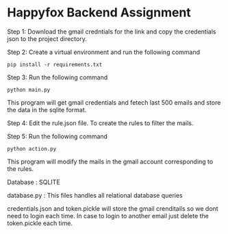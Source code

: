 # Happyfox Backend Assignment

Step 1:
Download the gmail credntials for the link and copy the credentials json to the project directory.

Step 2:
Create a virtual environment and run the following command

```
pip install -r requirements.txt
```
Step 3:
Run the following command

```
python main.py
```
This program will get gmail credentials and fetech last 500 emails and store the data in the sqlite format.

Step 4:
Edit the rule.json file. To create the rules to filter the mails.

Step 5:
Run the following command

```
python action.py
```
This program will modify the mails in the gmail account corresponding to the rules.

Database : SQLITE

database.py : This files handles all relational database queries

credentials.json and token.pickle will store the gmail crenditails so we dont need to login each time. In case to login to another email just delete the token.pickle each time.
